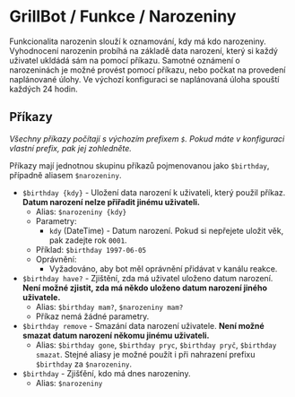 # GrillBot / Funkce / Narozeniny

Funkcionalita narozenin slouží k oznamování, kdy má kdo narozeniny. Vyhodnocení narozenin probíhá na základě data narození, který si každý uživatel ukldádá sám na pomocí příkazu. Samotné oznámení o narozeninách je možné provést pomocí příkazu, nebo počkat na provedení naplánované úlohy. Ve výchozí konfiguraci se naplánovaná úloha spouští každých 24 hodin.

## Příkazy

_Všechny příkazy počítají s výchozím prefixem `$`. Pokud máte v konfiguraci vlastní prefix, pak jej zohledněte._

Příkazy mají jednotnou skupinu příkazů pojmenovanou jako `$birthday`, případně aliasem `$narozeniny`.

- `$birthday {kdy}` - Uložení data narození k uživateli, který použil příkaz. **Datum narození nelze přiřadit jinému uživateli.**
  - Alias: `$narozeniny {kdy}`
  - Parametry:
    - `kdy` (DateTime) - Datum narození. Pokud si nepřejete uložit věk, pak zadejte rok `0001`.
  - Příklad: `$birthday 1997-06-05`
  - Oprávnění:
    - Vyžadováno, aby bot měl oprávnění přidávat v kanálu reakce.
- `$birthday have?` - Zjištění, zda má uživatel uloženo datum narození. **Není možné zjistit, zda má někdo uloženo datum narození jiného uživatele.**
  - Alias: `$birthday mam?`, `$narozeniny mam?`
  - Příkaz nemá žádné parametry.
- `$birthday remove` - Smazání data narození uživatele. **Není možné smazat datum narození někomu jinému uživateli.**
  - Alias: `$birthday gone`, `$birthday pryc`, `$birthday pryč`, `$birthday smazat`. Stejné aliasy je možné použít i při nahrazení prefixu `$birthday` za `$narozeniny`.
- `$birthday` - Zjišťění, kdo má dnes narozeniny.
  - Alias: `$narozeniny`

